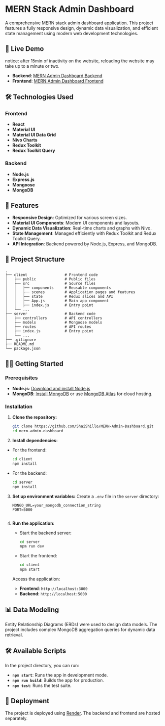 # MERN Stack Admin Dashboard

A comprehensive MERN stack admin dashboard application. This project features a fully responsive design, dynamic data visualization, and efficient state management using modern web development technologies.

## 🚀 Live Demo

notice: after 15min of inactivity on the website, reloading the website may take up to a minute or two.

- **Backend**: [MERN Admin Dashboard Backend](https://mern-admin-dashboard-backend-ola7.onrender.com/management/admins)
- **Frontend**: [MERN Admin Dashboard Frontend](https://mern-admin-dashboard-frontend-ob7l.onrender.com)

## 🛠️ Technologies Used

### Frontend
- **React**
- **Material UI**
- **Material UI Data Grid**
- **Nivo Charts**
- **Redux Toolkit**
- **Redux Toolkit Query**

### Backend
- **Node.js**
- **Express.js**
- **Mongoose**
- **MongoDB**

## 🌟 Features

- **Responsive Design**: Optimized for various screen sizes.
- **Material UI Components**: Modern UI components and layouts.
- **Dynamic Data Visualization**: Real-time charts and graphs with Nivo.
- **State Management**: Managed efficiently with Redux Toolkit and Redux Toolkit Query.
- **API Integration**: Backend powered by Node.js, Express, and MongoDB.

## 📂 Project Structure

```plaintext
.
├── client                 # Frontend code
│   ├── public             # Public files
│   ├── src                # Source files
│   │   ├── components     # Reusable components
│   │   ├── scenes         # Application pages and features
│   │   ├── state          # Redux slices and API
│   │   ├── App.js         # Main app component
│   │   ├── index.js       # Entry point
│   └── ...
├── server                 # Backend code
│   ├── controllers        # API controllers
│   ├── models             # Mongoose models
│   ├── routes             # API routes
│   ├── index.js           # Entry point
│   └── ...
├── .gitignore
├── README.md
└── package.json
``` 
## 🧑‍💻 Getting Started

### Prerequisites

- **Node.js**: [Download and install Node.js](https://nodejs.org/)
- **MongoDB**: [Install MongoDB](https://www.mongodb.com/try/download/community) or use [MongoDB Atlas](https://www.mongodb.com/cloud/atlas) for cloud hosting.

### Installation

1. **Clone the repository:**
   ```bash
   git clone https://github.com/ShaiShillo/MERN-Admin-Dashboard.git
   cd mern-admin-dashboard
   ```
   
 2. **Install dependencies:**
   - For the frontend:
     ```bash
     cd client
     npm install
     ```
   - For the backend:
     ```bash
     cd server
     npm install
     ```

3. **Set up environment variables:**
 Create a `.env` file in the `server` directory:
   ```plaintext
   MONGO_URL=your_mongodb_connection_string
   PORT=5000
  

4. **Run the application:**
   - Start the backend server:
     ```bash
     cd server
     npm run dev
     ```
   - Start the frontend:
     ```bash
     cd client
     npm start
     ```

   Access the application:
   - **Frontend**: `http://localhost:3000`
   - **Backend**: `http://localhost:5000`

## 📊 Data Modeling

Entity Relationship Diagrams (ERDs) were used to design data models. The project includes complex MongoDB aggregation queries for dynamic data retrieval.

## 🛠️ Available Scripts

In the project directory, you can run:

- **`npm start`**: Runs the app in development mode.
- **`npm run build`**: Builds the app for production.
- **`npm test`**: Runs the test suite.

## 🚀 Deployment

The project is deployed using [Render](https://render.com/). The backend and frontend are hosted separately.

